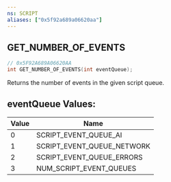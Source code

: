 ```yaml
---
ns: SCRIPT
aliases: ["0x5f92a689a06620aa"]
---
```

## GET_NUMBER_OF_EVENTS

```c
// 0x5F92A689A06620AA
int GET_NUMBER_OF_EVENTS(int eventQueue);
```

Returns the number of events in the given script queue.

## eventQueue Values:
| Value | Name |
| --- | --- |
| 0 | SCRIPT_EVENT_QUEUE_AI |
| 1 | SCRIPT_EVENT_QUEUE_NETWORK |
| 2 | SCRIPT_EVENT_QUEUE_ERRORS |
| 3 | NUM_SCRIPT_EVENT_QUEUES |

